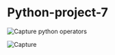 # Python-project-7

![Capture](https://user-images.githubusercontent.com/82317107/115595727-e608fa00-a2f4-11eb-8ae6-ce3c7d92b00b.PNG)
python operators


![Capture](https://user-images.githubusercontent.com/82317107/115596337-9ecf3900-a2f5-11eb-89eb-3af7077d4edf.PNG)
